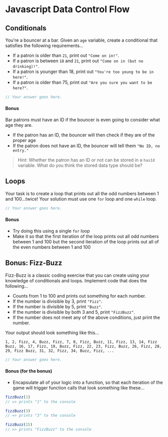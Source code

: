 # Javascript Data Control Flow

## Conditionals

You're a bouncer at a bar. Given an `age` variable, create a conditional that satisfies the following requirements...
* If a patron is older than `21`, print out `"Come on in!"`.
* If a patron is between `18` and `21`, print out `"Come on in (but no drinking)!"`.
* If a patron is younger than 18, print out `"You're too young to be in here!"`.
* If a patron is older than 75, print out `"Are you sure you want to be here?"`.

```js
// Your answer goes here.
```

#### Bonus

Bar patrons must have an ID if the bouncer is even going to consider what age they are.
- If the patron has an ID, the bouncer will then check if they are of the proper age
- If the patron does not have an ID, the bouncer will tell them `"No ID, no entry."`

> Hint: Whether the patron has an ID or not can be stored in a `hasId` variable. What do you think the stored data type should be?

## Loops

Your task is to create a loop that prints out all the odd numbers between 1 and 100...twice! Your solution must use one `for` loop and one `while` loop.

```js
// Your answer goes here.
```

#### Bonus

* Try doing this using a single `for` loop
* Make it so that the first iteration of the loop prints out all odd numbers between 1 and 100 but the second iteration of the loop prints out all of the even numbers between 1 and 100

## Bonus: Fizz-Buzz

Fizz-Buzz is a classic coding exercise that you can create using your knowledge of conditionals and loops. Implement code that does the following...
* Counts from 1 to 100 and prints out something for each number.
* If the number is divisible by 3, print `"Fizz"`.
* If the number is divisible by 5, print `"Buzz"`.
* If the number is divisible by both 3 and 5, print `"FizzBuzz"`.
* If the number does not meet any of the above conditions, just print the number.

Your output should look something like this...

```text
1, 2, Fizz, 4, Buzz, Fizz, 7, 8, Fizz, Buzz, 11, Fizz, 13, 14, Fizz Buzz, 16, 17, Fizz, 19, Buzz, Fizz, 22, 23, Fizz, Buzz, 26, Fizz, 28, 29, Fizz Buzz, 31, 32, Fizz, 34, Buzz, Fizz, ...
```

```js
// Your answer goes here.
```

#### Bonus (for the bonus)

* Encapsulate all of your logic into a function, so that each iteration of the game will trigger function calls that look something like these...

```js
fizzBuzz(1)
// => prints "1" to the console

fizzBuzz(3)
// => prints "3" to the console

fizzBuzz(15)
// => prints "FizzBuzz" to the console
```
